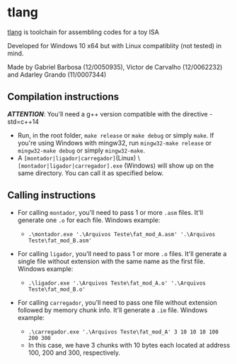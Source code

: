 # tlang

[tlang](https://github.com/bestknighter/tlang) is toolchain for assembling codes for a toy ISA

Developed for Windows 10 x64 but with Linux compatiblity (not tested) in mind.

Made by Gabriel Barbosa (12/0050935), Victor de Carvalho (12/0062232) and Adarley Grando (11/0007344)

## Compilation instructions

***ATTENTION***: You'll need a g++ version compatible with the directive -std=c++14

- Run, in the root folder, `make release` or `make debug` or simply `make`. If you're using Windows with mingw32, run `mingw32-make release` or `mingw32-make debug` or simply `mingw32-make`.
- A `[montador|ligador|carregador]`(Linux) \ `[montador|ligador|carregador].exe` (Windows) will show up on the same directory. You can call it as specified below.

## Calling instructions

- For calling `montador`, you'll need to pass 1 or more `.asm` files. It'll generate one `.o` for each file. Windows example:
  - `.\montador.exe '.\Arquivos Teste\fat_mod_A.asm' '.\Arquivos Teste\fat_mod_B.asm'`

- For calling `ligador`, you'll need to pass 1 or more `.o` files. It'll generate a single file without extension with the same name as the first file. Windows example:
  - `.\ligador.exe '.\Arquivos Teste\fat_mod_A.o' '.\Arquivos Teste\fat_mod_B.o'`

- For calling `carregador`, you'll need to pass one file without extension followed by memory chunk info. It'll generate a `.im` file. Windows example:
  - `.\carregador.exe '.\Arquivos Teste\fat_mod_A' 3 10 10 10 100 200 300`
  - In this case, we have 3 chunks with 10 bytes each located at address 100, 200 and 300, respectively.
